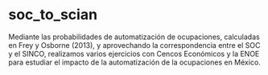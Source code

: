 # soc_to_scian
Mediante las probabilidades de automatización de ocupaciones, calculadas en Frey y Osborne (2013), y aprovechando la correspondencia entre el SOC y el SINCO, realizamos varios ejercicios con Cencos Económicos y la ENOE para estudiar el impacto de la automatización de la ocupaciones en México. 
